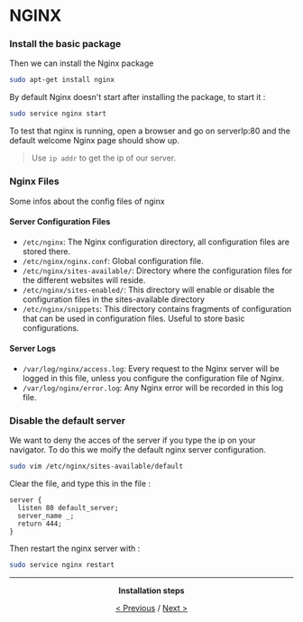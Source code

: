 # NGINX

### Install the basic package

Then we can install the Nginx package
```bash
sudo apt-get install nginx
```
By default Nginx doesn't start after installing the package, to start it : 
```bash
sudo service nginx start
```
To test that nginx is running, open a browser and go on serverIp:80 and the default welcome Nginx page should show up.
> Use `ip addr` to get the ip of our server.

### Nginx Files
Some infos about the config files of nginx

#### Server Configuration Files
* `/etc/nginx`: The Nginx configuration directory, all configuration files are stored there.
* `/etc/nginx/nginx.conf`: Global configuration file.
* `/etc/nginx/sites-available/`: Directory where the configuration files for the different websites will reside.
* `/etc/nginx/sites-enabled/`: This directory will enable or disable the configuration files in the sites-available directory
* `/etc/nginx/snippets`: This directory contains fragments of configuration that can be used in configuration files. Useful to store basic configurations.
#### Server Logs  
* `/var/log/nginx/access.log`: Every request to the Nginx server will be logged in this file, unless you configure the configuration file of Nginx.
* `/var/log/nginx/error.log`: Any Nginx error will be recorded in this log file.


### Disable the default server
We want to deny the acces of the server if you type the ip on your navigator.
To do this we moify the default nginx server configuration.

```bash
sudo vim /etc/nginx/sites-available/default
```

Clear the file, and type this in the file :

```nginx
server {
  listen 80 default_server;
  server_name _;
  return 444;
}
```

Then restart the nginx server with :
```bash
sudo service nginx restart
```

<div align="center">
<hr>

**Installation steps**

[< Previous](php.md) / [Next >](mariaDB.md)

</div>